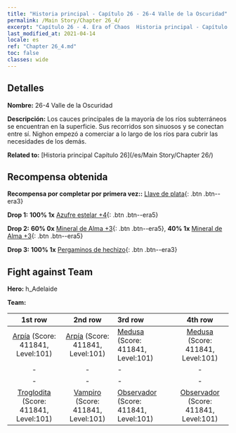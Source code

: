 ```yaml
---
title: "Historia principal - Capítulo 26 - 26-4 Valle de la Oscuridad"
permalink: /Main Story/Chapter 26_4/
excerpt: "Capítulo 26 - 4. Era of Chaos  Historia principal - Capítulo 26_4. 26-4 Valle de la Oscuridad"
last_modified_at: 2021-04-14
locale: es
ref: "Chapter 26_4.md"
toc: false
classes: wide
---
```


## Detalles

 **Nombre:** 26-4 Valle de la Oscuridad

 **Descripción:** Los cauces principales de la mayoría de los ríos subterráneos se encuentran en la superficie. Sus recorridos son sinuosos y se conectan entre sí. Nighon empezó a comerciar a lo largo de los ríos para cubrir las necesidades de los demás.

 **Related to:** [Historia principal Capítulo 26](/es/Main Story/Chapter 26/)

## Recompensa obtenida

 **Recompensa por completar por primera vez::** [Llave de plata](/es/Items/con_693/){: .btn .btn--era3}

 **Drop 1:** **100% 1x** [Azufre estelar +4](/es/Items/mat_92/){: .btn .btn--era5}

 **Drop 2:** **60% 0x** [Mineral de Alma +3](/es/Items/mat_82/){: .btn .btn--era5}, **40% 1x** [Mineral de Alma +3](/es/Items/mat_82/){: .btn .btn--era5}

 **Drop 3:** **100% 1x** [Pergaminos de hechizo](/es/Items/con_694/){: .btn .btn--era3}


## Fight against Team
 **Hero:** h_Adelaide

 **Team:**


  | 1st row | 2nd row | 3rd row | 4th row |
  |:----:|:----:|:----|:----:|
  | [Arpía](/es/units/Harpy/) (Score: 411841, Level:101)  | [Arpía](/es/units/Harpy/) (Score: 411841, Level:101)  | [Medusa](/es/units/Medusa/) (Score: 411841, Level:101)  | [Medusa](/es/units/Medusa/) (Score: 411841, Level:101)  |
  | - | - | - | - |
  | - | - | - | - |
  | [Troglodita](/es/units/Troglodyte/) (Score: 411841, Level:101)  | [Vampiro](/es/units/Vampire/) (Score: 411841, Level:101)  | [Observador](/es/units/Beholder/) (Score: 411841, Level:101)  | [Observador](/es/units/Beholder/) (Score: 411841, Level:101)  |



